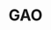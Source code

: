---
# This topic lives at
# https://digital.gov/topics/gao

slug: "gao"

# Topic Title
title: "GAO"

# description — keep it short and clear
summary: ""


# Weight
weight: 1

# For more information on managing topics,
# see https://github.com/GSA/digitalgov.gov/wiki
---